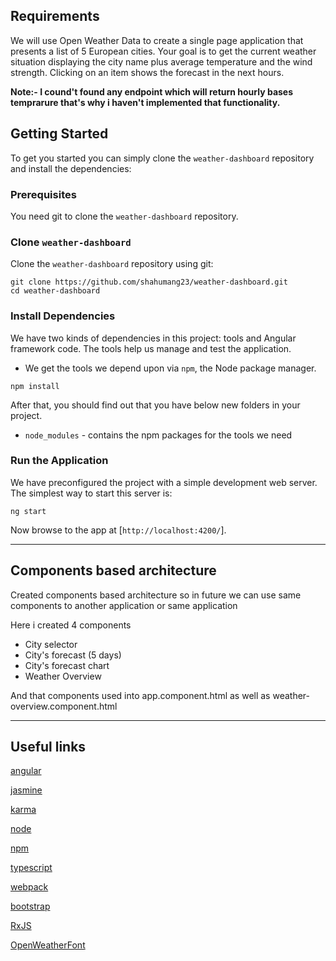 ## Requirements

We will use Open Weather Data to create a single page application that presents a list
of 5 European cities. Your goal is to get the current
weather situation displaying the city name plus average temperature and the wind
strength. Clicking on an item shows the forecast in the next hours.

**Note:- I cound't found any endpoint which will return hourly bases temprarure that's why i haven't implemented that functionality.**


## Getting Started

To get you started you can simply clone the `weather-dashboard` repository and install the dependencies:

### Prerequisites

You need git to clone the `weather-dashboard` repository.

### Clone `weather-dashboard`

Clone the `weather-dashboard` repository using git:

```
git clone https://github.com/shahumang23/weather-dashboard.git
cd weather-dashboard
```

### Install Dependencies

We have two kinds of dependencies in this project: tools and Angular framework code. The tools help
us manage and test the application.

* We get the tools we depend upon via `npm`, the Node package manager.

```
npm install
```

After that, you should find out that you have
below new folders in your project.

* `node_modules` - contains the npm packages for the tools we need

### Run the Application

We have preconfigured the project with a simple development web server. The simplest way to start
this server is:

```
ng start
```

Now browse to the app at [`http://localhost:4200/`].

***

## Components based architecture

Created components based architecture so in future we can use same components to another application or same application

Here i created 4 components

- City selector
- City's forecast (5 days)
- City's forecast chart
- Weather Overview

And that components used into app.component.html as well as weather-overview.component.html

***

## Useful links
[angular](https://angular.io/)

[jasmine](https://jasmine.github.io/)

[karma](https://karma-runner.github.io/)

[node](https://nodejs.org/)

[npm](https://www.npmjs.org/)

[typescript](https://www.typescriptlang.org/)

[webpack](https://webpack.js.org/)

[bootstrap](https://getbootstrap.com/)

[RxJS](https://angular.io/guide/rx-library)

[OpenWeatherFont](https://websygen.github.io/owfont/#css)
